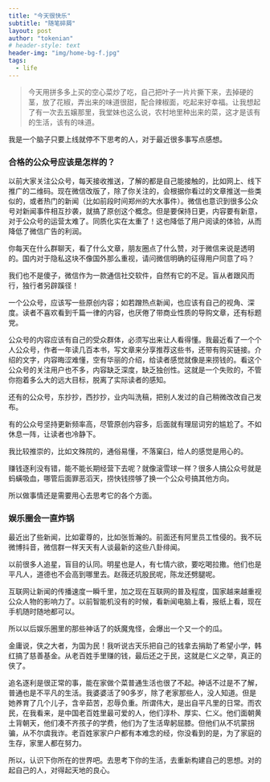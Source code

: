 ```yaml
---
title: "今天很快乐"
subtitle: "随笔碎屑"
layout: post
author: "tokenian"
# header-style: text
header-img: "img/home-bg-f.jpg"
tags:
  - life
---
```


> 今天用拼多多上买的空心菜炒了吃，自己把叶子一片片撕下来，去掉硬的茎，放了花椒，弄出来的味道很甜，配合辣椒面，吃起来好幸福。让我想起了有一次去五嬢那里，我堂妹也这么说，农村地里种出来的菜，这才是该有的生活，该有的味道。

我是一个脑子只要上线就停不下思考的人，对于最近很多事写点感想。

### 合格的公众号应该是怎样的？

以前大家关注公众号，每天接收推送，了解的都是自己能接触的，比如网上、线下推广的二维码。现在微信改版了，除了你关注的，会根据你看过的文章推送一些类似的，或者热门的新闻（比如前段时间郑州的大水事件）。微信也意识到很多公众号对新闻事件相互抄袭，就搞了原创这个概念。但是要保持日更，内容要有新意，对于公众号的运营太难了。同质化实在太重了！这也降低了用户阅读的体验，从而降低了微信广告的利润。

你每天在什么群聊天，看了什么文章，朋友圈点了什么赞，对于微信来说是透明的。国内对于隐私这块不像国外那么重视，请问微信明确的征得用户同意了吗？

我们也不是傻子，微信作为一款通信社交软件，自然有它的不足。盲从者跟风而行，独行者另辟蹊径！

一个公众号，应该写一些原创内容；如若蹭热点新闻，也应该有自己的视角、深度。读者不喜欢看到千篇一律的内容，也厌倦了带商业性质的导购文章，还有标题党。

公众号的内容应该有自己的受众群体，必须写出来让人看得懂。我最近看了一个个人公众号，作者一年读几百本书，写文章来分享推荐这些书，还带有购买链接。介绍的文字，内容晦涩难懂，空有华丽的介绍，给读者感觉就像是来捞钱的。看这个公众号的关注用户也不多，内容缺乏深度，缺乏独创性。这就是一个失败的，不管你抱着多么大的远大目标，脱离了实际读者的感知。

还有的公众号，东抄抄，西抄抄，业内叫洗稿，把别人发过的自己稍微改改自己发布。

有的公众号坚持更新频率高，尽管原创内容多，后面就有理屈词穷的尴尬了。不如休息一阵，让读者也冷静下。

我比较推崇的，比如文殊院的，通俗易懂，不落窠臼，给人的感觉是用心的。

赚钱逐利没有错，能不能长期经营下去呢？就像滚雪球一样？很多人搞公众号就是蚂蟥吸血，哪管后面罪恶滔天，捞快钱捞够了换一个公众号搞其他方向。

所以做事情还是需要用心去思考它的各个方面。

### 娱乐圈会一直炸锅

最近出了些新闻，比如霍尊的，比如张哲瀚的。前面还有阿里员工性侵的。我不玩微博抖音，微信群一样天天有人谈最新的这些八卦绯闻。

以前很多人追星，盲目的认同。明星也是人，有七情六欲，要吃喝拉撒。他们也是平凡人，道德也不会高到哪里去。赵薇还坑股民呢，陈龙还劈腿呢。

互联网让新闻的传播速度一瞬千里，加之现在互联网的普及程度，国家越来越重视公众人物的影响力了。以前智能机没有的时候，看新闻电脑上看，报纸上看，现在手机随时随地都可以。

所以以后娱乐圈里的那些神话了的妖魔鬼怪，会爆出一个又一个的瓜。

金庸说，侠之大者，为国为民！我听说古天乐把自己的钱拿去捐助了希望小学，韩红搞了慈善基金。从老百姓手里赚的钱，最后还之于民，这就是仁义之举，真正的侠了。

追名逐利是很正常的事，能在家做个菜普通生活也很了不起。神话不过是不了解，普通也是不平凡的生活。我婆婆活了90多岁，除了老家那些人，没人知道。但是她养育了几个儿子，含辛茹苦，忍辱负重。所谓伟大，是出自平凡里的日常。而农民，在我看来，是中国老百姓里最可爱的人，他们淳朴、厚实、仁义。他们面朝黄土背朝天，他们凑不齐孩子的学费，他们为了生活卑躬屈膝。但他们从不坑蒙拐骗，从不尔虞我诈。老百姓家家户户都有本难念的经，你没看到的是，为了家庭的生存，家里人都在努力。

所以，认识下你所在的世界吧。去思考下你的生活，去重新构建自己的思想。对的起自己的人，对得起天地的良心。

